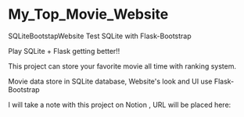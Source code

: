 # My_Top_Movie_Website
SQLiteBootstapWebsite
Test SQLite with Flask-Bootstrap

Play SQLite + Flask getting better!!

This project can store your favorite movie all time with ranking system.

Movie data store in SQLite database, Website's look and UI use Flask-Bootstrap

I will take a note with this project on Notion , URL will be placed here:
